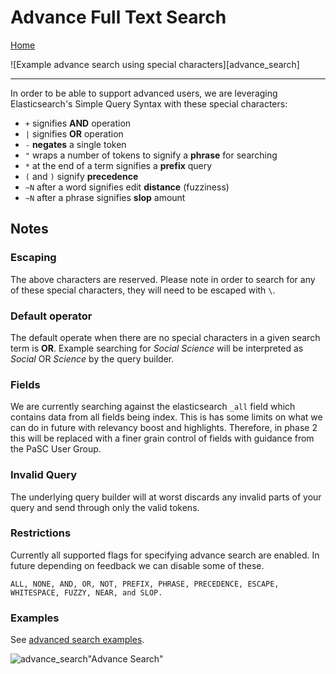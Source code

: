 # Advance Full Text Search

[Home](../Home.md)

![Example advance search using special characters][advance_search]

---

In order to be able to support advanced users, we are leveraging Elasticsearch's Simple Query Syntax with these special characters:

- `+` signifies **AND** operation
- `|` signifies **OR** operation
- `-` **negates** a single token
- `"` wraps a number of tokens to signify a **phrase** for searching
- `*` at the end of a term signifies a **prefix** query
- `(` and `)` signify **precedence**
- `~N` after a word signifies edit **distance** (fuzziness)
- `~N` after a phrase signifies **slop** amount

## Notes

### Escaping

The above characters are reserved.  Please note in order to search for any of these special characters, they will need to be escaped with `\`.

### Default operator

The default operate when there are no special characters in a given search term is **OR**.  Example searching for *Social Science* will be interpreted as *Social* OR *Science* by the query builder.

### Fields

We are currently searching against the elasticsearch `_all` field which contains data from all fields being index.  This is has some limits on what we can do in future with relevancy boost and highlights. Therefore, in phase 2 this will be replaced with a finer grain control of fields with guidance from the PaSC User Group.

### Invalid Query

The underlying query builder will at worst discards any invalid parts of your query and send through only the valid tokens.

### Restrictions

Currently all supported flags for specifying advance search are enabled. In future depending on feedback we can disable some of these.

    ALL, NONE, AND, OR, NOT, PREFIX, PHRASE, PRECEDENCE, ESCAPE, WHITESPACE, FUZZY, NEAR, and SLOP.

### Examples

See [advanced search examples](advance_search_examples.md).

![advance_search](../images/advance-search.png)"Advance Search"
